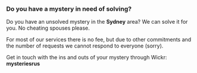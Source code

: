 ### Do you have a mystery in need of solving?

Do you have an unsolved mystery in the **Sydney** area? We can solve it for you. No cheating spouses please. 

For most of our services there is no fee, but due to other commitments and the number of requests we cannot respond to everyone (sorry).

Get in touch with the ins and outs of your mystery through Wickr: **mysteriesrus**
